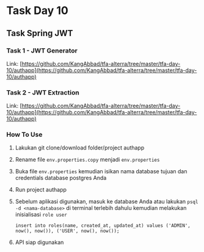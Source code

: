 # Task Day 10

## Task Spring JWT

### Task 1 - JWT Generator

Link: [https://github.com/KangAbbad/tfa-alterra/tree/master/tfa-day-10/authapp](https://github.com/KangAbbad/tfa-alterra/tree/master/tfa-day-10/authapp)

### Task 2 - JWT Extraction

Link: [https://github.com/KangAbbad/tfa-alterra/tree/master/tfa-day-10/authapp](https://github.com/KangAbbad/tfa-alterra/tree/master/tfa-day-10/authapp)

### How To Use

1. Lakukan git clone/download folder/project authapp
2. Rename file `env.properties.copy` menjadi `env.properties`
3. Buka file `env.properties` kemudian isikan nama database tujuan dan credentials database postgres Anda
4. Run project authapp
5. Sebelum aplikasi digunakan, masuk ke database Anda atau lakukan `psql -d <nama-database>` di terminal terlebih dahulu kemudian melakukan inisialisasi `role user`

    ```pgsql
    insert into roles(name, created_at, updated_at) values ('ADMIN', now(), now()), ('USER', now(), now());
    ```

6. API siap digunakan
